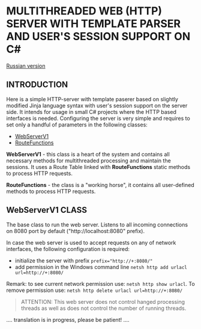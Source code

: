 # MULTITHREADED WEB (HTTP) SERVER WITH TEMPLATE PARSER AND USER'S SESSION SUPPORT ON C#

[Russian version](README.md)

## INTRODUCTION

Here is a simple HTTP-server with template paserer based on slightly modified Jinja language syntax with user's session support on the server side. It intends for usage in small C# projects where the HTTP based interfaces is needed. Configuring the server is very simple and requires to set only a handful of parameters in the following classes:

- [WebServerV1](#WebServerV1-CLASS)
- [RouteFunctions](#RouteFunctions-CLASS)

**WebServerV1** - this class is a heart of the system and contains all necessary methods for multithreaded processing and maintain the sessions. It uses a Route Table linked with **RouteFunctions** static methods to process HTTP requests.

**RouteFunctions** - the class is a "working horse", it contains all user-defined methods to process HTTP requests.

## WebServerV1 CLASS

The base class to run the web server. Listens to all incoming connections on 8080 port by default ("http://localhost:8080" prefix).

In case the web server is used to accept requests on any of network interfaces, the following configuration is required:

- initialize the server with prefix `prefix="http://+:8080/"`
- add permission in the Windows command line `netsh http add urlacl url=http://+:8080/`

Remark: to see current network permission use: `netsh http show urlacl`. To remove permission use: `netsh http delete urlacl url=http://+:8080/`

> ATTENTION: This web server does not control hanged processing threads as well as does not control the number of running threads.

.... translation is in progress, please be patient! ....
